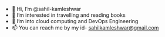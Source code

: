 - 👋 Hi, I’m @sahil-kamleshwar
- 👀 I’m interested in travelling and reading books
- 🌱 I’m into cloud computing and DevOps Engineering 
- 📫 You can reach me by my id- sahilkamleshwar@gmail.com

<!---
sahil-kamleshwar/sahil-kamleshwar is a ✨ special ✨ repository because its `README.md` (this file) appears on your GitHub profile.
You can click the Preview link to take a look at your changes.
--->
